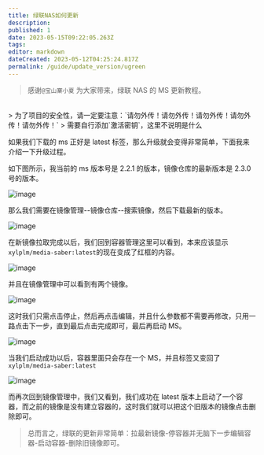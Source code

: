 ```yaml
---
title: 绿联NAS如何更新
description:
published: 1
date: 2023-05-15T09:22:05.263Z
tags:
editor: markdown
dateCreated: 2023-05-12T04:25:24.817Z
permalink: /guide/update_version/ugreen
---
```


> 感谢`@宝山寨小夏` 为大家带来，绿联 NAS 的 MS 更新教程。

<br>
> 为了项目的安全性，请一定要注意：`请勿外传！请勿外传！请勿外传！请勿外传！请勿外传！`
> 需要自行添加`激活密钥`，这里不说明是什么
<br>

如果我们下载的 ms 正好是 latest 标签，那么升级就会变得非常简单，下面我来介绍一下升级过程。

如下图所示，我当前的 ms 版本号是 2.2.1 的版本，镜像仓库的最新版本是 2.3.0 号的版本。

![image](https://github.com/xylplm/media-saber-wiki/assets/138220823/366a5171-732c-463c-a69a-fa46cda2b95f)

那么我们需要在镜像管理--镜像仓库--搜索镜像，然后下载最新的版本。

![image](https://github.com/xylplm/media-saber-wiki/assets/138220823/c6007800-8843-4e8d-8c6b-afc1700cac0d)

在新镜像拉取完成以后，我们回到容器管理这里可以看到，本来应该显示`xylplm/media-saber:latest`的现在变成了红框的内容。

![image](https://github.com/xylplm/media-saber-wiki/assets/138220823/0dfdbbae-93c2-4125-ae75-72b8bc12e8b0)

并且在镜像管理中可以看到有两个镜像。

![image](https://github.com/xylplm/media-saber-wiki/assets/138220823/56a03ca9-0512-4780-ad46-517b086b0c47)

这时我们只需点击停止，然后再点击编辑，并且什么参数都不需要再修改，只用一路点击下一步，直到最后点击完成即可，最后再启动 MS。

![image](https://github.com/xylplm/media-saber-wiki/assets/138220823/027a02d8-3127-436a-9fdf-4a20d85754fa)

当我们启动成功以后，容器里面只会存在一个 MS，并且标签又变回了`xylplm/media-saber:latest`

![image](https://github.com/xylplm/media-saber-wiki/assets/138220823/b7537c44-b4fa-4905-9df3-35ff3999fc7e)

而再次回到镜像管理中，我们又看到，我们成功在 latest 版本上启动了一个容器，而之前的镜像是没有建立容器的，这时我们就可以把这个旧版本的镜像点击删除即可。

> 总而言之，绿联的更新非常简单：拉最新镜像-停容器并无脑下一步编辑容器-启动容器-删除旧镜像即可。
